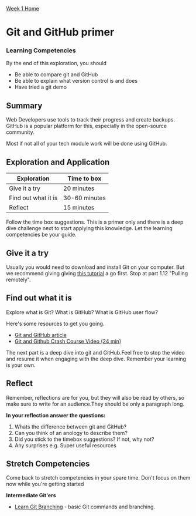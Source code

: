[Week 1 Home](../)

# Git and GitHub primer

### Learning Competencies
By the end of this exploration, you should

- Be able to compare git and GitHub
- Be able to explain what version control is and does
- Have tried a git demo


## Summary
Web Developers use tools to track their progress and create backups. GitHub is a popular platform for this, especially in the open-source community.

Most if not all of your tech module work will be done using GitHub.

## Exploration and Application

Exploration | Time to box |
------------|----------|
Give it a try | 20 minutes
Find out what it is | 30-60 minutes |
Reflect | 15 minutes |

Follow the time box suggestions. This is a primer only and there is a deep dive challenge next to start applying this knowledge. Let the learning competencies be your guide.


## Give it a try
Usually you would need to download and install Git on your computer. But we recommend giving giving [this tutorial](https://try.github.io/levels/1/challenges/1) a go first. Stop at part 1.12 "Pulling remotely".

## Find out what it is
Explore what is Git? What is GitHub? What is GitHub user flow?

Here's some resources to get you going.
- [Git and GitHub article](git-github-article.md)  
- [Git and Github Crash Course Video (24 min)](https://www.youtube.com/watch?v=SWYqp7iY_Tc)

The next part is a deep dive into git and GitHub.Feel free to stop the video and resume it when engaging with the deep dive. Remember your learning is your own.

## Reflect
Remember, reflections are for you, but they will also be read by others, so make sure to write for an audience.They should be only a paragraph long.

__In your reflection answer the questions:__
1. Whats the difference between git and GitHub?
2. Can you think of an anology to describe them?
3. Did you stick to the timebox suggestions? If not, why not?
4. Any surprises e.g. Super useful resources


## Stretch Competencies
Come back to stretch competencies in your spare time. Don't focus on them now while you're getting started


**Intermediate Git'ers**
- [Learn Git Branching](http://pcottle.GitHub.io/learnGitBranching/) - basic Git commands and branching.
